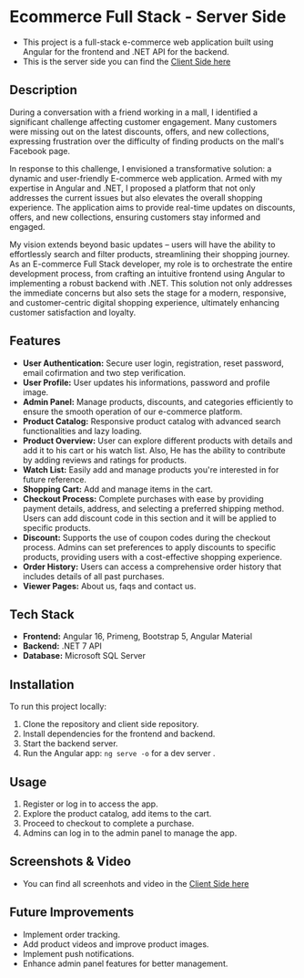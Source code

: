 # Ecommerce Full Stack - Server Side

* This project is a full-stack e-commerce web application built using Angular for the frontend and .NET API for the backend.
* This is the server side you can find the [Client Side here](https://github.com/Eng-Ahmed-Elsayed/Ecommerce-Client-Side)

## Description

During a conversation with a friend working in a mall, I identified a significant challenge affecting customer engagement. Many customers were missing out on the latest discounts, offers, and new collections, expressing frustration over the difficulty of finding products on the mall's Facebook page.

In response to this challenge, I envisioned a transformative solution: a dynamic and user-friendly E-commerce web application. Armed with my expertise in Angular and .NET, I proposed a platform that not only addresses the current issues but also elevates the overall shopping experience. The application aims to provide real-time updates on discounts, offers, and new collections, ensuring customers stay informed and engaged.

My vision extends beyond basic updates – users will have the ability to effortlessly search and filter products, streamlining their shopping journey. As an E-commerce Full Stack developer, my role is to orchestrate the entire development process, from crafting an intuitive frontend using Angular to implementing a robust backend with .NET. This solution not only addresses the immediate concerns but also sets the stage for a modern, responsive, and customer-centric digital shopping experience, ultimately enhancing customer satisfaction and loyalty.

## Features

* **User Authentication:** Secure user login, registration, reset password, email cofirmation and two step verification.
* **User Profile:** User updates his informations, password and profile image.
* **Admin Panel:** Manage products, discounts, and categories efficiently to ensure the smooth operation of our e-commerce platform.
* **Product Catalog:** Responsive product catalog with advanced search functionalities and lazy loading.
* **Product Overview:** User can explore different products with details and add it to his cart or his watch list. Also, He has the ability to contribute by adding reviews and ratings for products.
* **Watch List:** Easily add and manage products you're interested in for future reference.
* **Shopping Cart:** Add and manage items in the cart.
* **Checkout Process:** Complete purchases with ease by providing payment details, address, and selecting a preferred shipping method. Users can add discount code in this section and it will be applied to specific products.
* **Discount:** Supports the use of coupon codes during the checkout process. Admins can set preferences to apply discounts to specific products, providing users with a cost-effective shopping experience.
* **Order History:** Users can access a comprehensive order history that includes details of all past purchases.
* **Viewer Pages:** About us, faqs and contact us.

## Tech Stack

* **Frontend:** Angular 16, Primeng, Bootstrap 5, Angular Material
* **Backend:** .NET 7 API
* **Database:** Microsoft SQL Server

## Installation

To run this project locally:

1. Clone the repository and client side repository.
2. Install dependencies for the frontend and backend.
3. Start the backend server.
4. Run the Angular app: `ng serve -o` for a dev server .

## Usage

1. Register or log in to access the app.
2. Explore the product catalog, add items to the cart.
3. Proceed to checkout to complete a purchase.
4. Admins can log in to the admin panel to manage the app.

## Screenshots & Video

* You can find all screenhots and video in the [Client Side here](https://github.com/Eng-Ahmed-Elsayed/Ecommerce-Client-Side)

## Future Improvements

* Implement order tracking.
* Add product videos and improve product images.
* Implement push notifications.
* Enhance admin panel features for better management.
